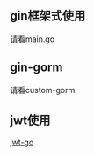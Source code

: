 <!--
 * @Description: 请输入....
 * @Author: Gavin
 * @Date: 2022-07-14 14:42:47
 * @LastEditTime: 2022-07-14 18:42:39
 * @LastEditors: Gavin
-->
## gin框架式使用
请看main.go

## gin-gorm
请看custom-gorm

## jwt使用
[jwt-go](https://github.com/golang-jwt/jwt)